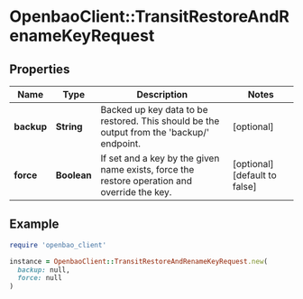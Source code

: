 # OpenbaoClient::TransitRestoreAndRenameKeyRequest

## Properties

| Name | Type | Description | Notes |
| ---- | ---- | ----------- | ----- |
| **backup** | **String** | Backed up key data to be restored. This should be the output from the &#39;backup/&#39; endpoint. | [optional] |
| **force** | **Boolean** | If set and a key by the given name exists, force the restore operation and override the key. | [optional][default to false] |

## Example

```ruby
require 'openbao_client'

instance = OpenbaoClient::TransitRestoreAndRenameKeyRequest.new(
  backup: null,
  force: null
)
```

